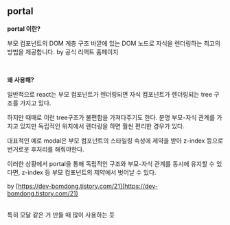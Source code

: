 ## portal

**portal 이란?**

부모 컴포넌트의 DOM 계층 구조 바깥에 있는 DOM 노드로 자식을 렌더링하는 최고의 방법을 제공합니다.  by 공식 리액트 홈페이지

</br>

**왜 사용해?**

일반적으로 react는 부모 컴포넌트가 렌더링되면 자식 컴포넌트가 렌더링되는 tree 구조를 가지고 있다.

하지만 때때로 이런 tree구조가 불편함을 가져다주기도 한다. 분명 부모-자식 관계를 가지고 있지만 독립적인 위치에서 렌더링을 하면 훨씬 편리한 경우가 있다.

대표적인 예로 modal은 부모 컴포넌트의 스타일링 속성에 제약을 받아 z-index 등으로 번거로운 후처리를 해줘야한다.

이러한 상황에서 portal을 통해 독립적인 구조와 부모-자식 관계를 동시에 유지할 수 있다면, z-index 등 부모 컴포넌트의 제약에서 벗어날 수 있다.  


by [https://dev-bomdong.tistory.com/21](https://dev-bomdong.tistory.com/21)


</br>
특히 모달 같은 거 만들 때 많이 사용하는 듯
